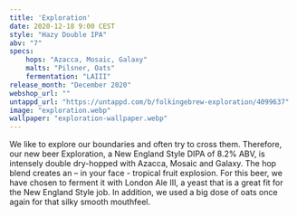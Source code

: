 ```yaml
---
title: 'Exploration'
date: 2020-12-18 9:00 CEST
style: "Hazy Double IPA"
abv: "7"
specs:
    hops: "Azacca, Mosaic, Galaxy"
    malts: "Pilsner, Oats"
    fermentation: "LAIII"
release_month: "December 2020"
webshop_url: ""
untappd_url: "https://untappd.com/b/folkingebrew-exploration/4099637"
image: "exploration.webp"
wallpaper: "exploration-wallpaper.webp"
---
```


We like to explore our boundaries and often try to cross them. Therefore, our new beer Exploration, a New England Style DIPA of 8.2% ABV, is intensely double dry-hopped with Azacca, Mosaic and Galaxy. The hop blend creates an – in your face - tropical fruit explosion. For this beer, we have chosen to ferment it with London Ale III, a yeast that is a great fit for the New England Style job. In addition, we used a big dose of oats once again for that silky smooth mouthfeel.